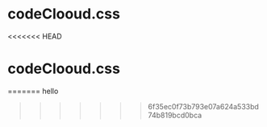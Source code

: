 # codeClooud.css
<<<<<<< HEAD
# codeClooud.css
=======
hello
>>>>>>> 6f35ec0f73b793e07a624a533bd74b819bcd0bca
